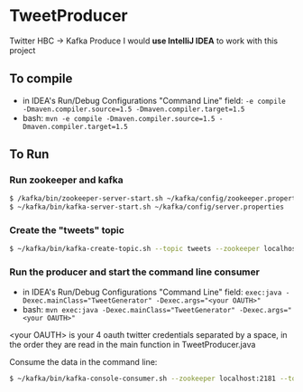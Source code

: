 # TweetProducer
Twitter HBC -> Kafka Produce
I would **use IntelliJ IDEA** to work with this project

## To compile
- in IDEA's Run/Debug Configurations "Command Line" field: `-e compile -Dmaven.compiler.source=1.5 -Dmaven.compiler.target=1.5`
- bash: `mvn -e compile -Dmaven.compiler.source=1.5 -Dmaven.compiler.target=1.5`

## To Run

### Run zookeeper and kafka
``` bash
$ /kafka/bin/zookeeper-server-start.sh ~/kafka/config/zookeeper.properties
$ ~/kafka/bin/kafka-server-start.sh ~/kafka/config/server.properties
```
### Create the "tweets" topic
``` bash
$ ~/kafka/bin/kafka-create-topic.sh --topic tweets --zookeeper localhost:2181
```
### Run the producer and start the command line consumer
- in IDEA's Run/Debug Configurations "Command Line" field: `exec:java -Dexec.mainClass="TweetGenerator" -Dexec.args="<your OAUTH>"`
- bash: `mvn exec:java -Dexec.mainClass="TweetGenerator" -Dexec.args="<your OAUTH>"`

\<your OAUTH\> is your 4 oauth twitter credentials separated by a space, in the order they are read in the main function in TweetProducer.java

Consume the data in the command line:
``` bash
$ ~/kafka/bin/kafka-console-consumer.sh --zookeeper localhost:2181 --topic page_visits --from-beginning
```
